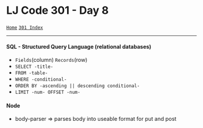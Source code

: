 # LJ Code 301 - Day 8
<a href="../README.md">`Home`</a>
<a href="301_README.md">`301 Index`</a>
<hr>

#### SQL - Structured Query Language (relational databases)
- `Fields`(column) `Records`(row)
- `SELECT -title-`
- `FROM -table-`
- `WHERE -conditional-`
- `ORDER BY -ascending || descending conditional-`
- `LIMIT -num- OFFSET -num-`

#### Node
- body-parser => parses body into useable format for put and post
